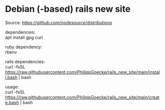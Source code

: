 # Debian (-based) rails new site  

Source:
https://github.com/nodesource/distributions

dependencies:  
apt install gpg curl  

ruby dependency:  
rbenv  

rails dependencies:  
curl -fsSL https://raw.githubusercontent.com/PhilippGoecke/rails_new_site/main/install.bash | bash  

usage:  
curl -fsSL https://raw.githubusercontent.com/PhilippGoecke/rails_new_site/main/create.bash | bash  
